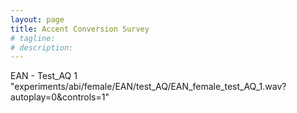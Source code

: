 ```yaml
---
layout: page
title: Accent Conversion Survey
# tagline: 
# description: 
---
```

EAN - Test_AQ 1
"experiments/abi/female/EAN/test_AQ/EAN_female_test_AQ_1.wav?autoplay=0&controls=1"
